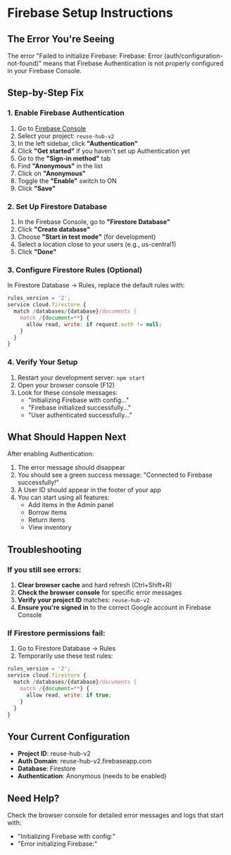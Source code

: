# Firebase Setup Instructions

## The Error You're Seeing

The error "Failed to initialize Firebase: Firebase: Error (auth/configuration-not-found)" means that Firebase Authentication is not properly configured in your Firebase Console.

## Step-by-Step Fix

### 1. Enable Firebase Authentication
1. Go to [Firebase Console](https://console.firebase.google.com/)
2. Select your project: `reuse-hub-v2`
3. In the left sidebar, click **"Authentication"**
4. Click **"Get started"** if you haven't set up Authentication yet
5. Go to the **"Sign-in method"** tab
6. Find **"Anonymous"** in the list
7. Click on **"Anonymous"**
8. Toggle the **"Enable"** switch to ON
9. Click **"Save"**

### 2. Set Up Firestore Database
1. In the Firebase Console, go to **"Firestore Database"**
2. Click **"Create database"**
3. Choose **"Start in test mode"** (for development)
4. Select a location close to your users (e.g., us-central1)
5. Click **"Done"**

### 3. Configure Firestore Rules (Optional)
In Firestore Database → Rules, replace the default rules with:

```javascript
rules_version = '2';
service cloud.firestore {
  match /databases/{database}/documents {
    match /{document=**} {
      allow read, write: if request.auth != null;
    }
  }
}
```

### 4. Verify Your Setup
1. Restart your development server: `npm start`
2. Open your browser console (F12)
3. Look for these console messages:
   - "Initializing Firebase with config..."
   - "Firebase initialized successfully..."
   - "User authenticated successfully..."

## What Should Happen Next

After enabling Authentication:
1. The error message should disappear
2. You should see a green success message: "Connected to Firebase successfully!"
3. A User ID should appear in the footer of your app
4. You can start using all features:
   - Add items in the Admin panel
   - Borrow items
   - Return items
   - View inventory

## Troubleshooting

### If you still see errors:
1. **Clear browser cache** and hard refresh (Ctrl+Shift+R)
2. **Check the browser console** for specific error messages
3. **Verify your project ID** matches: `reuse-hub-v2`
4. **Ensure you're signed in** to the correct Google account in Firebase Console

### If Firestore permissions fail:
1. Go to Firestore Database → Rules
2. Temporarily use these test rules:
```javascript
rules_version = '2';
service cloud.firestore {
  match /databases/{database}/documents {
    match /{document=**} {
      allow read, write: if true;
    }
  }
}
```

## Your Current Configuration
- **Project ID**: reuse-hub-v2
- **Auth Domain**: reuse-hub-v2.firebaseapp.com
- **Database**: Firestore
- **Authentication**: Anonymous (needs to be enabled)

## Need Help?
Check the browser console for detailed error messages and logs that start with:
- "Initializing Firebase with config:"
- "Error initializing Firebase:"
